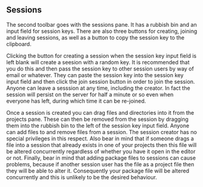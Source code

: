 ## Sessions

The second toolbar goes with the sessions pane. 
It has a rubbish bin and an input field for session keys.
There are also three buttons for creating, joining and leaving sessions, as well as a button to copy the session key to the clipboard.

Clicking the button for creating a session when the session key input field is left blank will create a seesion with a random key.
It is recommended that you do this and then pass the session key to other session users by way of email or whatever.
They can paste the session key into the session key input field and then click the join session button in order to join the session.
Anyone can leave a sesssion at any time, including the creator.
In fact the session will persist on the server for half a minute or so even when everyone has left, during which time it can be re-joined.

Once a session is created you can drag files and directories into it from the projects pane.
These can then be removed from the session by dragging them into the rubbish bin to the left of the session key input field.
Anyone can add files to and remove files from a session. 
The session creator has no special privileges in this respect.
Also bear in mind that if someone drags a file into a session that already exists in one of your projects then this file will be altered concurrently regardless of whether you have it open in the editor or not.
Finally, bear in mind that adding package files to sessions can cause problems, because if another session user has the file as a project file then they will be able to alter it.
Consequently your package file will be altered concurrently and this is unlikely to be the desired behaviour.
